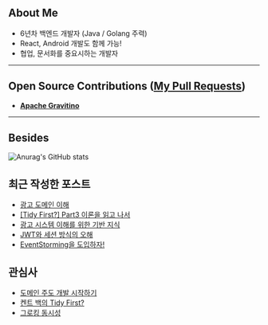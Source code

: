 ## About Me
- 6년차 백엔드 개발자 (Java / Golang 주력)
- React, Android 개발도 함께 가능!
- 협업, 문서화를 중요시하는 개발자

---

## Open Source Contributions ([My Pull Requests](https://github.com/pulls?q=is%3Apr+author%3APCloud63514))
- **[Apache Gravitino](https://github.com/apache/gravitino/issues?q=is%3Aissue%20assignee%3APCloud63514)**

---

## Besides
 
![Anurag's GitHub stats](https://github-readme-stats.vercel.app/api?username=PCloud63514&show_icons=true&theme=aura_dark&include_all_commits=true)

## 최근 작성한 포스트
- [광고 도메인 이해](https://pcloud.tistory.com/74)
- [[Tidy First?] Part3 이론을 읽고 나서](https://pcloud.tistory.com/61)
- [광고 시스템 이해를 위한 기반 지식](https://pcloud.tistory.com/58)
- [JWT와 세션 방식의 오해](https://pcloud.tistory.com/57)
- [EventStorming을 도입하자!](https://pcloud.tistory.com/56)

## 관심사
- [도메인 주도 개발 시작하기](https://product.kyobobook.co.kr/detail/S000001810495)
- [켄트 백의 Tidy First?](https://m.hanbit.co.kr/store/books/book_view.html?p_code=B5516661609)
- [그로킹 동시성](https://product.kyobobook.co.kr/detail/S000214756541)
